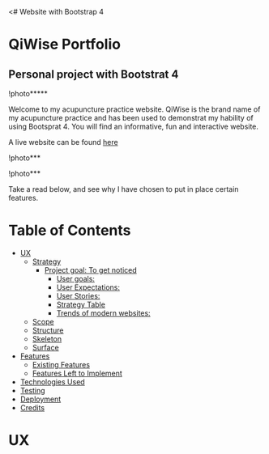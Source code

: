 <# Website with Bootstrap 4

# QiWise Portfolio

## Personal project with Bootstrat 4

!photo*****


Welcome to my acupuncture practice website. QiWise is the brand name of my acupuncture practice and has been used to demonstrat my hability of using Bootsprat 4. You will find an informative, fun and interactive website. 

A live website can be found [here](#)

!photo***

!photo***

Take a read below, and see why I have chosen to put in place certain features. 

# Table of Contents
- [UX](#ux)
  * [Strategy](#strategy)
    + [Project goal: To get noticed](#project-goal--to-get-noticed)
      - [User goals:](#user-goals-)
      - [User Expectations:](#user-expectations-)
      - [User Stories:](#user-stories-)
      - [Strategy Table](#strategy-table)
      - [Trends of modern websites:](#trends-of-modern-websites-)
  * [Scope](#scope)
  * [Structure](#structure)
  * [Skeleton](#skeleton)
  * [Surface](#surface)
- [Features](#features)
    + [Existing Features](#existing-features)
    + [Features Left to Implement](#features-left-to-implement)
- [Technologies Used](#technologies-used)
- [Testing](#testing)
- [Deployment](#deployment)
- [Credits](#credits)
# UX



